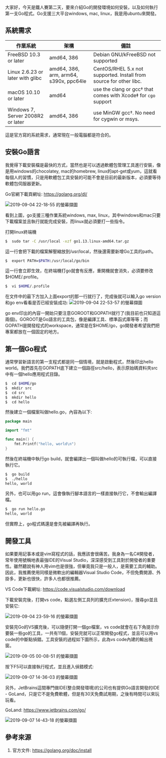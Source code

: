大家好，今天是鐵人賽第二天，要來介紹Go的開發環境如何安裝，以及如何執行第一支Go程式。Go支援三大平台windows, mac, linux，我是用ubuntu來開發。



## 系統需求


| 作業系統                          | 架構                                   | 備註                                                         |
| --------------------------------- | -------------------------------------- | ------------------------------------------------------------ |
| FreeBSD 10.3 or later             | amd64, 386                             | Debian GNU/kFreeBSD not supported                            |
| Linux 2.6.23 or later with glibc  | amd64, 386, arm, arm64, s390x, ppc64le | CentOS/RHEL 5.x not supported. Install from source for other libc. |
| macOS 10.10 or later              | amd64                                  | use the clang or gcc† that comes with Xcode‡ for `cgo` support |
| Windows 7, Server 2008R2 or later | amd64, 386                             | use MinGW gcc†. No need for cygwin or msys.                  |

這是官方寫的系統需求，通常現在一般電腦都是符合的。



## 安裝Go語言

我覺得下載安裝檔是最快的方式，當然也是可以透過軟體包管理工具進行安裝，像是用windows的chocolatey, mac的homebrew, linux的apt-get或yum，這就看每個人的習慣，只是用軟體包工具安裝的可能不會是目前的最新版本，必須要等待軟體包伺服器更新。

Go官網下載頁網址: https://golang.org/dl/

![2019-09-04 22-18-55 的螢幕擷圖](https://github.com/newnauh/itironman2020/raw/master/image/day2_image1.png)

看到上圖，go支援三種作業系統windows, max, linux，其中windows和mac只要下載檔案並且執行就能完成安裝，而linux就必須要打一些指令。

打開linux終端機

``` bash
$  sudo tar -C /usr/local -xzf go1.13.linux-amd64.tar.gz
```

這一行會把下載的檔案解壓縮放到/usr/local，然後還需要新增Go工具的path。

``` bash
$  export PATH=$PATH:/usr/local/go/bin
```

這一行會立即生效，在終端機打go就會有反應，重開機就會消失，必須要修改$HOME/.profile。

``` bash 
$  vi $HOME/.profile
```

在文件中的最下方加入上面export的那一行就行了，完成後就可以輸入go version和go env看看是否已經安裝成功:
![2019-09-04 22-53-57 的螢幕擷圖](https://github.com/newnauh/itironman2020/raw/master/image/day2_image2.png)

go env印出的內容一開始只要注意GOROOT和GOPATH就行了(我目前也只知道這兩個)。GOROOT是Go語言的工具包，像是編譯工具、標準函式庫等等；而GOPATH是開發程式的workspace，通常是在$HOME/go，go開發者希望我們把專案都放在一個固定的地方。



## 第一個Go程式

通常學習新語言的第一支程式都是同一個情境，就是啟動程式，然後印出hello world。我們首先在GOPATH底下建立一個路徑src/hello，表示原始碼資料夾src中有一個hello應用程式目錄。

``` bash
$  cd $HOME/go
$  mkdir src
$  cd src
$  mkdir hello
$  cd hello
```

然後建立一個檔案叫做hello.go，內容為以下:

``` go
package main

import "fmt"

func main() {
	fmt.Printf("hello, world\n")
}
```

然後在終端機中執行go build，就會編譯出一個叫做hello的可執行檔，可以直接執行它。

``` bash
$  go build
$  ./hello
hello, world
```

另外，也可以用go run，這會像執行腳本語言的一樣直接執行它，不會輸出編譯檔。

``` bash
$  go run hello.go
hello, world
```

但實際上，go程式碼還是會先被編譯再執行。



## 開發工具

如果要用記事本或是vim寫程式的話，我應該會很痛苦。我身為一名C#開發者，常年使用號稱地表最強IDE的Visual Studio，深深感受到工具對於開發者的重要性。雖然聽說有神人用vim也是很強，但畢竟我只是一般人，是需要工具的輔助。因此，我推薦使用同樣是微軟出的編輯器Visual Studio Code，不但免費開源、外掛多，更新也很快，許多人也都很推薦。

VS Code下載網址: https://code.visualstudio.com/download

下載安裝完後，打開vs code，點選左側工具列的擴充(Extension)，搜尋go並且安裝它:

![2019-09-04 23-59-16 的螢幕擷圖](https://github.com/newnauh/itironman2020/raw/master/image/day2_image3.png)

安裝完Go的VS擴充後，可以隨便打開一個go檔案，vs code就會在右下角提示你要裝一些go的工具，一共有11個，安裝完就可以正常開發go程式，並且可以用vs code的中斷點偵錯。工具安裝的過程如下圖所示，此為vs code內建的輸出視窗。

![2019-09-05 00-08-51 的螢幕擷圖](https://github.com/newnauh/itironman2020/raw/master/image/day2_image4.png)

按下F5可以直接執行程式，並且進入偵錯模式:

![2019-09-07 14-36-03 的螢幕擷圖](https://github.com/newnauh/itironman2020/raw/master/image/day2_image5.png)



另外，JetBrains這間專門做IDE(整合開發環境)的公司也有提供Go語言開發的IDE - GoLand，只是它不是免費軟體，但是有30天免費試用期，之後有時間可以來玩玩看。

GoLand: https://www.jetbrains.com/go/

![2019-09-07 14-43-18 的螢幕擷圖](https://github.com/newnauh/itironman2020/raw/master/image/day2_image6.png)



## 參考來源

1. 官方文件: https://golang.org/doc/install